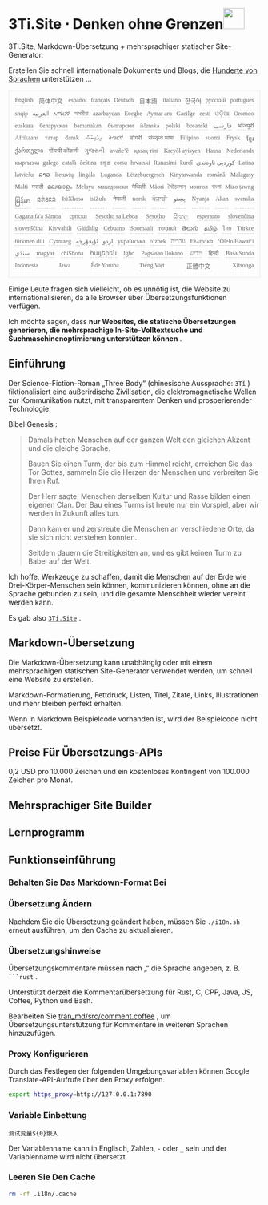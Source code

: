 <h1 style="justify-content:space-between">3Ti.Site ⋅ Denken ohne Grenzen<img src="//i-01.eu.org/3Ti/logo.svg" style="user-select:none;margin-top:-1px;width:42px"></h1>

3Ti.Site, Markdown-Übersetzung + mehrsprachiger statischer Site-Generator.

Erstellen Sie schnell internationale Dokumente und Blogs, die [Hunderte von Sprachen](https://github.com/i18n-site/node/blob/main/lang/src/index.js) unterstützen ...

<pre class="langli" style="display:flex;flex-wrap:wrap;background:transparent;border:1px solid #eee;font-size:12px;box-shadow:0 0 3px inset #eee;padding:12px 5px 4px 12px;justify-content:space-between;"><style>pre.langli i{font-weight:300;font-family:s;margin-right:7px;margin-bottom:8px;font-style:normal;color:#666;border-bottom:1px dashed #ccc;}</style><i>English</i><i> 简体中文 </i><i>español</i><i>français</i><i>Deutsch</i><i> 日本語 </i><i>italiano</i><i>한국어</i><i>русский</i><i>português</i><i>shqip</i><i>‫العربية‬</i><i>አማርኛ</i><i>অসমীয়া</i><i>azərbaycan</i><i>Eʋegbe</i><i>Aymar aru</i><i>Gaeilge</i><i>eesti</i><i>ଓଡ଼ିଆ</i><i>Oromoo</i><i>euskara</i><i>беларуская</i><i>bamanakan</i><i>български</i><i>íslenska</i><i>polski</i><i>bosanski</i><i>‫فارسی‬</i><i>भोजपुरी</i><i>Afrikaans</i><i>татар</i><i>dansk</i><i>‫ދިވެހިބަސް‬</i><i>ትግርኛ</i><i>डोगरी</i><i>संस्कृत भाषा</i><i>Filipino</i><i>suomi</i><i>Frysk</i><i>ខ្មែរ</i><i>ქართული</i><i>गोंयची कोंकणी</i><i>ગુજરાતી</i><i>avañe’ẽ</i><i>қазақ тілі</i><i>Kreyòl ayisyen</i><i>Hausa</i><i>Nederlands</i><i>кыргызча</i><i>galego</i><i>català</i><i>čeština</i><i>ಕನ್ನಡ</i><i>corsu</i><i>hrvatski</i><i>Runasimi</i><i>kurdî</i><i>‫کوردیی ناوەندی‬</i><i>Latina</i><i>latviešu</i><i>ລາວ</i><i>lietuvių</i><i>lingála</i><i>Luganda</i><i>Lëtzebuergesch</i><i>Kinyarwanda</i><i>română</i><i>Malagasy</i><i>Malti</i><i>मराठी</i><i>മലയാളം</i><i>Melayu</i><i>македонски</i><i>मैथिली</i><i>Māori</i><i>মৈতৈলোন্</i><i>монгол</i><i>বাংলা</i><i>Mizo ṭawng</i><i>မြန်မာ</i><i>𞄀𞄄𞄰𞄩𞄍𞄜𞄰</i><i>IsiXhosa</i><i>isiZulu</i><i>नेपाली</i><i>norsk</i><i>ਪੰਜਾਬੀ</i><i>‫پښتو‬</i><i>Nyanja</i><i>Akan</i><i>svenska</i><i>Gagana fa'a Sāmoa</i><i>српски</i><i>Sesotho sa Leboa</i><i>Sesotho</i><i>සිංහල</i><i>esperanto</i><i>slovenčina</i><i>slovenščina</i><i>Kiswahili</i><i>Gàidhlig</i><i>Cebuano</i><i>Soomaali</i><i>тоҷикӣ</i><i>తెలుగు</i><i>தமிழ்</i><i>ไทย</i><i>Türkçe</i><i>türkmen dili</i><i>Cymraeg</i><i>‫ئۇيغۇرچە‬</i><i>‫اردو‬</i><i>українська</i><i>o‘zbek</i><i>‫עברית‬</i><i>Ελληνικά</i><i>ʻŌlelo Hawaiʻi</i><i>‫سنڌي‬</i><i>magyar</i><i>chiShona</i><i>հայերեն</i><i>Igbo</i><i>Pagsasao Ilokano</i><i>‫ייִדיש‬</i><i>हिन्दी</i><i>Basa Sunda</i><i>Indonesia</i><i>Jawa</i><i>Èdè Yorùbá</i><i>Tiếng Việt</i><i> 正體中文 </i><i>Xitsonga</i></pre>

Einige Leute fragen sich vielleicht, ob es unnötig ist, die Website zu internationalisieren, da alle Browser über Übersetzungsfunktionen verfügen.

Ich möchte sagen, dass **nur Websites, die statische Übersetzungen generieren, die mehrsprachige In-Site-Volltextsuche und Suchmaschinenoptimierung unterstützen können** .

## Einführung

Der Science-Fiction-Roman „Three Body“ (chinesische Aussprache: `3Tǐ` ) fiktionalisiert eine außerirdische Zivilisation, die elektromagnetische Wellen zur Kommunikation nutzt, mit transparentem Denken und prosperierender Technologie.

Bibel·Genesis :

> Damals hatten Menschen auf der ganzen Welt den gleichen Akzent und die gleiche Sprache.
>
> Bauen Sie einen Turm, der bis zum Himmel reicht, erreichen Sie das Tor Gottes, sammeln Sie die Herzen der Menschen und verbreiten Sie Ihren Ruf.
>
> Der Herr sagte: Menschen derselben Kultur und Rasse bilden einen eigenen Clan. Der Bau eines Turms ist heute nur ein Vorspiel, aber wir werden in Zukunft alles tun.
>
> Dann kam er und zerstreute die Menschen an verschiedene Orte, da sie sich nicht verstehen konnten.
>
> Seitdem dauern die Streitigkeiten an, und es gibt keinen Turm zu Babel auf der Welt.

Ich hoffe, Werkzeuge zu schaffen, damit die Menschen auf der Erde wie Drei-Körper-Menschen sein können, kommunizieren können, ohne an die Sprache gebunden zu sein, und die gesamte Menschheit wieder vereint werden kann.

Es gab also [`3Ti.Site`](//3Ti.Site) .

## Markdown-Übersetzung

Die Markdown-Übersetzung kann unabhängig oder mit einem mehrsprachigen statischen Site-Generator verwendet werden, um schnell eine Website zu erstellen.

Markdown-Formatierung, Fettdruck, Listen, Titel, Zitate, Links, Illustrationen und mehr bleiben perfekt erhalten.

Wenn in Markdown Beispielcode vorhanden ist, wird der Beispielcode nicht übersetzt.

## Preise Für Übersetzungs-APIs

0,2 USD pro 10.000 Zeichen und ein kostenloses Kontingent von 100.000 Zeichen pro Monat.

## Mehrsprachiger Site Builder

## Lernprogramm

## Funktionseinführung

### Behalten Sie Das Markdown-Format Bei

### Übersetzung Ändern

Nachdem Sie die Übersetzung geändert haben, müssen Sie `./i18n.sh` erneut ausführen, um den Cache zu aktualisieren.

### Übersetzungshinweise

Übersetzungskommentare müssen nach „“ die Sprache angeben, z. B. ` ```rust` .

Unterstützt derzeit die Kommentarübersetzung für Rust, C, CPP, Java, JS, Coffee, Python und Bash.

Bearbeiten Sie [tran_md/src/comment.coffee](https://github.com/i18n-site/node/blob/main/tran_md/src/comment.coffee) , um Übersetzungsunterstützung für Kommentare in weiteren Sprachen hinzuzufügen.

### Proxy Konfigurieren

Durch das Festlegen der folgenden Umgebungsvariablen können Google Translate-API-Aufrufe über den Proxy erfolgen.

```bash
export https_proxy=http://127.0.0.1:7890
```

### Variable Einbettung

```
测试变量${0}嵌入
```

Der Variablenname kann in Englisch, Zahlen, `-` oder `_` sein und der Variablenname wird nicht übersetzt.

### Leeren Sie Den Cache

```bash
rm -rf .i18n/.cache
```
